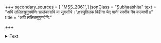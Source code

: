 +++
secondary_sources = [ "MSS_2061",]
jsonClass = "Subhaashita"
text = "अपि ललितसुगुणवेणिः सालंकारापि या सुवर्णापि।  \nरघुतिलक विहीना चेद् वाणी रमणीव नैव कल्याणी॥"
title = "अपि ललितसुगुणवेणिः"

+++

<details><summary>Text</summary>

अपि ललितसुगुणवेणिः सालंकारापि या सुवर्णापि।  
रघुतिलक विहीना चेद् वाणी रमणीव नैव कल्याणी॥
</details>
